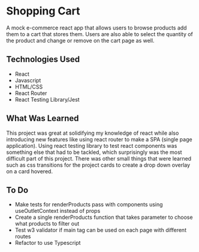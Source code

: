 # Shopping Cart

A mock e-commerce react app that allows users to browse products add them to a cart that stores them. Users are also able to select the quantity of the product and change or remove on the cart page as well.

## Technologies Used

- React
- Javascript
- HTML/CSS
- React Router
- React Testing Library/Jest

## What Was Learned

This project was great at solidifying my knowledge of react while also introducing new features like using react router to make a SPA (single page application). Using react testing library to test react components was something else that had to be tackled, which surprisingly was the most difficult part of this project. There was other small things that were learned such as css transitions for the project cards to create a drop down overlay on a card hovered.

## To Do

- Make tests for renderProducts pass with components using useOutletContext instead of props
- Create a single renderProducts function that takes parameter to choose what products to filter out
- Test w3 validator if main tag can be used on each page with different routes
- Refactor to use Typescript

